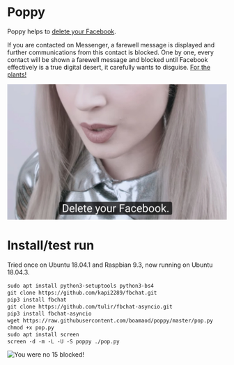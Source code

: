 # Poppy
Poppy helps to [delete your Facebook](https://youtu.be/k_Jq38JKN3A).

If you are contacted on Messenger, a farewell message is displayed and further communications from this contact is blocked. One by one, every contact will be shown a farewell message and blocked until Facebook effectively is a true digital desert, it carefully wants to disguise. [For the plants!](https://youtu.be/ayfBf2J-Qlc)

![Delete your Facebook!](/poppy.jpg)

# Install/test run

Tried once on Ubuntu 18.04.1 and Raspbian 9.3, now running on Ubuntu 18.04.3.

```
sudo apt install python3-setuptools python3-bs4
git clone https://github.com/kapi2289/fbchat.git
pip3 install fbchat
git clone https://github.com/tulir/fbchat-asyncio.git
pip3 install fbchat-asyncio
wget https://raw.githubusercontent.com/boamaod/poppy/master/pop.py
chmod +x pop.py
sudo apt install screen
screen -d -m -L -U -S poppy ./pop.py
```
![You were no 15 blocked!](/block.png)
